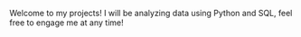 Welcome to my projects! I will be analyzing data using Python and SQL, feel free to engage me at any time!
